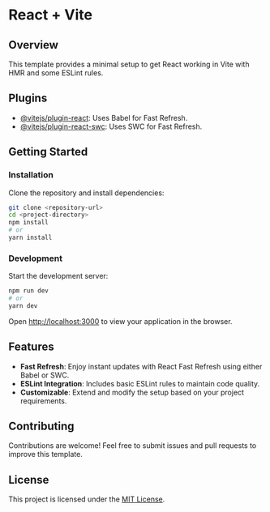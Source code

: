 # React + Vite

## Overview

This template provides a minimal setup to get React working in Vite with HMR and some ESLint rules.

## Plugins

- [@vitejs/plugin-react](https://github.com/vitejs/vite-plugin-react/blob/main/packages/plugin-react/README.md): Uses Babel for Fast Refresh.
- [@vitejs/plugin-react-swc](https://github.com/vitejs/vite-plugin-react-swc): Uses SWC for Fast Refresh.

## Getting Started

### Installation

Clone the repository and install dependencies:

```bash
git clone <repository-url>
cd <project-directory>
npm install
# or
yarn install
```

### Development

Start the development server:

```bash
npm run dev
# or
yarn dev
```

Open [http://localhost:3000](http://localhost:3000) to view your application in the browser.

## Features

- **Fast Refresh**: Enjoy instant updates with React Fast Refresh using either Babel or SWC.
- **ESLint Integration**: Includes basic ESLint rules to maintain code quality.
- **Customizable**: Extend and modify the setup based on your project requirements.

## Contributing

Contributions are welcome! Feel free to submit issues and pull requests to improve this template.

## License

This project is licensed under the [MIT License](link-to-license).
```